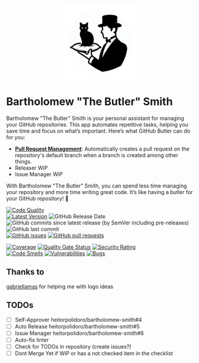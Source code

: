 <div align="center">
<img src="static/bartholomew-logo.png" width="200" height="200">
</div>

# Bartholomew "The Butler" Smith

Bartholomew "The Butler" Smith is your personal assistant for managing your GitHub repositories. 
This app automates repetitive tasks, helping you save time and focus on what’s important. 
Here’s what GitHub Butler can do for you:
- **[Pull Request Management](pull-request.md)**: Automatically creates a pull request on the repository's default branch
	when a branch is created among other things.
- Releaser WiP
- Issue Manager WiP

With Bartholomew "The Butler" Smith, you can spend less time managing your repository and more time writing great code. 
It’s like having a butler for your GitHub repository! :tophat:

[![Code Quality](https://github.com/heitorpolidoro/bartholomew-smith/actions/workflows/code_quality.yml/badge.svg)](https://github.com/heitorpolidoro/bartholomew-smith/actions/workflows/code_quality.yml)
<br>
[![Latest Version](https://img.shields.io/github/v/release/heitorpolidoro/bartholomew-smith?label=Latest%20Version)](https://github.com/heitorpolidoro/bartholomew-smith/releases/latest)
![GitHub Release Date](https://img.shields.io/github/release-date/heitorpolidoro/bartholomew-smith)
![GitHub commits since latest release (by SemVer including pre-releases)](https://img.shields.io/github/commits-since/heitorpolidoro/bartholomew-smith/latest)
![GitHub last commit](https://img.shields.io/github/last-commit/heitorpolidoro/bartholomew-smith)
<br>
[![GitHub issues](https://img.shields.io/github/issues/heitorpolidoro/bartholomew-smith)](https://github.com/heitorpolidoro/bartholomew-smith/issues)
[![GitHub pull requests](https://img.shields.io/github/issues-pr/heitorpolidoro/bartholomew-smith)](https://github.com/heitorpolidoro/bartholomew-smith/pulls)

[![Coverage](https://sonarcloud.io/api/project_badges/measure?project=heitorpolidoro_bartholomew-smith&metric=coverage)](https://sonarcloud.io/summary/new_code?id=heitorpolidoro_bartholomew-smith)
[![Quality Gate Status](https://sonarcloud.io/api/project_badges/measure?project=heitorpolidoro_bartholomew-smith&metric=alert_status)](https://sonarcloud.io/summary/new_code?id=heitorpolidoro_bartholomew-smith)
[![Security Rating](https://sonarcloud.io/api/project_badges/measure?project=heitorpolidoro_bartholomew-smith&metric=security_rating)](https://sonarcloud.io/summary/new_code?id=heitorpolidoro_bartholomew-smith)
<br>
[![Code Smells](https://sonarcloud.io/api/project_badges/measure?project=heitorpolidoro_bartholomew-smith&metric=code_smells)](https://sonarcloud.io/summary/new_code?id=heitorpolidoro_bartholomew-smith)
[![Vulnerabilities](https://sonarcloud.io/api/project_badges/measure?project=heitorpolidoro_bartholomew-smith&metric=vulnerabilities)](https://sonarcloud.io/summary/new_code?id=heitorpolidoro_bartholomew-smith)
[![Bugs](https://sonarcloud.io/api/project_badges/measure?project=heitorpolidoro_bartholomew-smith&metric=bugs)](https://sonarcloud.io/summary/new_code?id=heitorpolidoro_bartholomew-smith)

## Thanks to
[gabriellamas](https://github.com/gabriellamas) for helping me with logo ideas

## TODOs
- [ ] Self-Approver heitorpolidoro/bartholomew-smith#4
- [ ] Auto Release heitorpolidoro/bartholomew-smith#5
- [ ] Issue Manager heitorpolidoro/bartholomew-smith#6
- [ ] Auto-fix linter
- [ ] Check for TODOs in repository (create issues?)
- [ ] Dont Merge Yet if WiP or has a not checked item in the checklist
